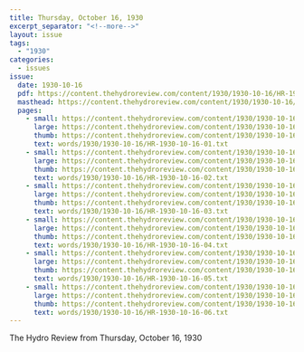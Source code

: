 ```yaml
---
title: Thursday, October 16, 1930
excerpt_separator: "<!--more-->"
layout: issue
tags:
  - "1930"
categories:
  - issues
issue:
  date: 1930-10-16
  pdf: https://content.thehydroreview.com/content/1930/1930-10-16/HR-1930-10-16.pdf
  masthead: https://content.thehydroreview.com/content/1930/1930-10-16/masthead/HR-1930-10-16.jpg
  pages:
    - small: https://content.thehydroreview.com/content/1930/1930-10-16/small/HR-1930-10-16-01.jpg
      large: https://content.thehydroreview.com/content/1930/1930-10-16/large/HR-1930-10-16-01.jpg
      thumb: https://content.thehydroreview.com/content/1930/1930-10-16/thumbnails/HR-1930-10-16-01.jpg
      text: words/1930/1930-10-16/HR-1930-10-16-01.txt
    - small: https://content.thehydroreview.com/content/1930/1930-10-16/small/HR-1930-10-16-02.jpg
      large: https://content.thehydroreview.com/content/1930/1930-10-16/large/HR-1930-10-16-02.jpg
      thumb: https://content.thehydroreview.com/content/1930/1930-10-16/thumbnails/HR-1930-10-16-02.jpg
      text: words/1930/1930-10-16/HR-1930-10-16-02.txt
    - small: https://content.thehydroreview.com/content/1930/1930-10-16/small/HR-1930-10-16-03.jpg
      large: https://content.thehydroreview.com/content/1930/1930-10-16/large/HR-1930-10-16-03.jpg
      thumb: https://content.thehydroreview.com/content/1930/1930-10-16/thumbnails/HR-1930-10-16-03.jpg
      text: words/1930/1930-10-16/HR-1930-10-16-03.txt
    - small: https://content.thehydroreview.com/content/1930/1930-10-16/small/HR-1930-10-16-04.jpg
      large: https://content.thehydroreview.com/content/1930/1930-10-16/large/HR-1930-10-16-04.jpg
      thumb: https://content.thehydroreview.com/content/1930/1930-10-16/thumbnails/HR-1930-10-16-04.jpg
      text: words/1930/1930-10-16/HR-1930-10-16-04.txt
    - small: https://content.thehydroreview.com/content/1930/1930-10-16/small/HR-1930-10-16-05.jpg
      large: https://content.thehydroreview.com/content/1930/1930-10-16/large/HR-1930-10-16-05.jpg
      thumb: https://content.thehydroreview.com/content/1930/1930-10-16/thumbnails/HR-1930-10-16-05.jpg
      text: words/1930/1930-10-16/HR-1930-10-16-05.txt
    - small: https://content.thehydroreview.com/content/1930/1930-10-16/small/HR-1930-10-16-06.jpg
      large: https://content.thehydroreview.com/content/1930/1930-10-16/large/HR-1930-10-16-06.jpg
      thumb: https://content.thehydroreview.com/content/1930/1930-10-16/thumbnails/HR-1930-10-16-06.jpg
      text: words/1930/1930-10-16/HR-1930-10-16-06.txt
---
```


The Hydro Review from Thursday, October 16, 1930

<!--more-->

